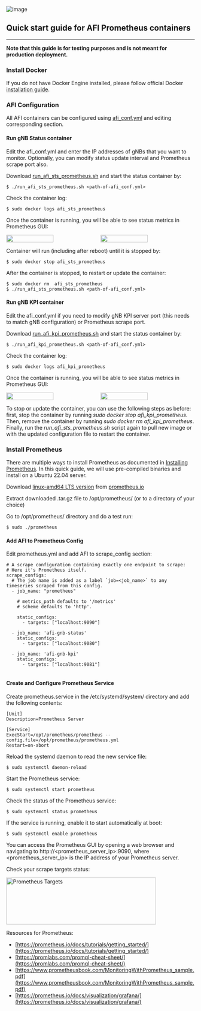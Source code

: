 ![image](https://airfill.io/afgit.png)
## Quick start guide for AFI Prometheus containers
---
**Note that this guide is for testing purposes and is not meant for production deployment.**

### Install Docker
If you do not have Docker Engine installed, please follow official Docker [installation guide](https://docs.docker.com/engine/install/ubuntu/).


### AFI Configuration 
All AFI containers can be configured using [afi_conf.yml](https://github.com/airfill/afi/blob/main/config/afi_conf.yml) and editing corresponding section.

#### Run gNB Status container
Edit the afi_conf.yml and enter the IP addresses of gNBs that you want to monitor. Optionally, you can modify status update interval and Prometheus scrape port also.

Download [run_afi_sts_prometheus.sh](https://github.com/airfill/afi/blob/main/prometheus/run_afi_sts_prometheus.sh) and start the status container by:
```
$ ./run_afi_sts_prometheus.sh <path-of-afi_conf.yml>
```
Check the container log:
```
$ sudo docker logs afi_sts_prometheus
```
Once the container is running, you will be able to see status metrics in Prometheus GUI:

<div style="display:flex">
  <img src="https://airfill.io/git-img/sts_cell1.png" style="width:50%">
  <img src="https://airfill.io/git-img/sts_sync.png" style="width:50%">
</div>

Container will run (including after reboot) until it is stopped by:
```
$ sudo docker stop afi_sts_prometheus
```
After the container is stopped, to restart or update the container:
```
$ sudo docker rm  afi_sts_prometheus
$ ./run_afi_sts_prometheus.sh <path-of-afi_conf.yml>
```

#### Run gNB KPI container
Edit the afi_conf.yml if you need to modify gNB KPI server port (this needs to match gNB configuration) or Prometheus scrape port.

Download [run_afi_kpi_prometheus.sh](https://github.com/airfill/afi/blob/main/prometheus/run_afi_kpi_prometheus.sh) and start the status container by:
```
$ ./run_afi_kpi_prometheus.sh <path-of-afi_conf.yml>
```
Check the container log:
```
$ sudo docker logs afi_kpi_prometheus
```
Once the container is running, you will be able to see status metrics in Prometheus GUI:

<div style="display:flex">
  <img src="https://airfill.io/git-img/kpi_rsrp2.png" style="width:50%">
  <img src="https://airfill.io/git-img/kpi_prb1.png" style="width:50%">
</div>

To stop or update the container, you can use the following steps as before: first, stop the container by running *sudo docker stop afi_kpi_prometheus*. Then, remove the container by running *sudo docker rm afi_kpi_prometheus*. Finally, run the *run_afi_sts_prometheus.sh* script again to pull new image or with the updated configuration file to restart the container.

### Install Prometheus

There are multiple ways to install Prometheus as documented in [Installing Prometheus](https://prometheus.io/docs/prometheus/latest/installation/). In this quick guide, we will use pre-compiled binaries and install on a Ubuntu 22.04 server.

Download [linux-amd64 LTS version](https://github.com/prometheus/prometheus/releases/download/v2.37.8/prometheus-2.37.8.linux-amd64.tar.gz) from [prometheus.io](https://prometheus.io/download/)

Extract downloaded .tar.gz file to /opt/prometheus/ (or to a directory of your choice)  

Go to /opt/prometheus/ directory and do a test run:
```
$ sudo ./prometheus
```
#### Add AFI to Prometheus Config
Edit prometheus.yml and add AFI to scrape_config section:

```
# A scrape configuration containing exactly one endpoint to scrape:
# Here it's Prometheus itself.
scrape_configs:
  # The job name is added as a label `job=<job_name>` to any timeseries scraped from this config.
  - job_name: "prometheus"

    # metrics_path defaults to '/metrics'
    # scheme defaults to 'http'.

    static_configs:
      - targets: ["localhost:9090"]

  - job_name: 'afi-gnb-status'
    static_configs:
      - targets: ["localhost:9080"]

  - job_name: 'afi-gnb-kpi'
    static_configs:
      - targets: ["localhost:9081"]
      
```

#### Create and Configure Prometheus Service  
Create prometheus.service in the /etc/systemd/system/ directory and add the following contents:

```
[Unit]
Description=Prometheus Server

[Service]
ExecStart=/opt/prometheus/prometheus --config.file=/opt/prometheus/prometheus.yml
Restart=on-abort
``` 
Reload the systemd daemon to read the new service file:
```
$ sudo systemctl daemon-reload
```
Start the Prometheus service: 
```
$ sudo systemctl start prometheus
```
Check the status of the Prometheus service: 
```
$ sudo systemctl status prometheus
```
If the service is running, enable it to start automatically at boot:
```
$ sudo systemctl enable prometheus
```

You can access the Prometheus GUI by opening a web browser and navigating to http://<prometheus_server_ip>:9090, where <prometheus_server_ip> is the IP address of your Prometheus server.

Check your scrape targets status:

<img src="https://airfill.io/git-img/pmt_targets.png" alt="Prometheus Targets" width="400" height="125" />


Resources for Prometheus:
* [https://prometheus.io/docs/tutorials/getting_started/](https://prometheus.io/docs/tutorials/getting_started/)
* [https://promlabs.com/promql-cheat-sheet/](https://promlabs.com/promql-cheat-sheet/)
* [https://www.prometheusbook.com/MonitoringWithPrometheus_sample.pdf](https://www.prometheusbook.com/MonitoringWithPrometheus_sample.pdf)
* [https://prometheus.io/docs/visualization/grafana/](https://prometheus.io/docs/visualization/grafana/)
